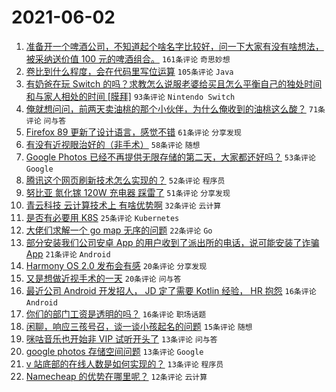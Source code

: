 # 2021-06-02

1. [准备开一个啤酒公司，不知道起个啥名字比较好，问一下大家有没有啥想法，被采纳送价值 100 元的啤酒组合。](https://www.v2ex.com/t/780869) `161条评论` `奇思妙想`
1. [卷比到什么程度，会在代码里写位运算](https://www.v2ex.com/t/780894) `105条评论` `Java`
1. [有奶爸在玩 Switch 的吗？求教怎么说服老婆给买且怎么平衡自己的独处时间和与家人相处的时间 [膜拜]](https://www.v2ex.com/t/780802) `93条评论` `Nintendo Switch`
1. [俺就想问问，前两天卖油桃的那个小伙伴，为什么俺收到的油桃这么酸？](https://www.v2ex.com/t/780769) `71条评论` `问与答`
1. [Firefox 89 更新了设计语言，感觉不错](https://www.v2ex.com/t/780758) `61条评论` `分享发现`
1. [有没有近视眼治好的（非手术）](https://www.v2ex.com/t/780759) `58条评论` `随想`
1. [Google Photos 已经不再提供无限存储的第二天，大家都还好吗？](https://www.v2ex.com/t/780858) `53条评论` `Google`
1. [腾讯这个网页刷新技术怎么实现的？](https://www.v2ex.com/t/780782) `52条评论` `程序员`
1. [努比亚 氮化镓 120W 充电器 踩雷了](https://www.v2ex.com/t/780751) `51条评论` `分享发现`
1. [青云科技 云计算技术上 有啥优势啊](https://www.v2ex.com/t/780882) `32条评论` `云计算`
1. [是否有必要用 K8S](https://www.v2ex.com/t/780960) `25条评论` `Kubernetes`
1. [大佬们求解一个 go map 无序的问题](https://www.v2ex.com/t/780962) `22条评论` `Go`
1. [部分安装我们公司安卓 App 的用户收到了派出所的电话，说可能安装了诈骗 App](https://www.v2ex.com/t/780927) `21条评论` `Android`
1. [Harmony OS 2.0 发布会有感](https://www.v2ex.com/t/780978) `20条评论` `分享发现`
1. [又是想做近视手术的一天](https://www.v2ex.com/t/780925) `20条评论` `问与答`
1. [最近公司 Android 开发招人， JD 定了需要 Kotlin 经验， HR 抱怨](https://www.v2ex.com/t/780910) `16条评论` `Android`
1. [你们的部门工资是透明的吗？](https://www.v2ex.com/t/780785) `16条评论` `职场话题`
1. [闲聊，响应三孩号召，谈一谈小孩起名的问题](https://www.v2ex.com/t/780836) `15条评论` `随想`
1. [咪咕音乐也开始非 VIP 试听开头了](https://www.v2ex.com/t/780888) `13条评论` `问与答`
1. [google photos 存储空间问题](https://www.v2ex.com/t/780851) `13条评论` `Google`
1. [v 站底部的在线人数是如何实现的？](https://www.v2ex.com/t/780849) `13条评论` `程序员`
1. [Namecheap 的优势在哪里呢？](https://www.v2ex.com/t/780906) `12条评论` `云计算`
